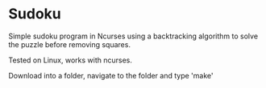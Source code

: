 # Sudoku

Simple sudoku program in Ncurses using a backtracking algorithm to solve the puzzle before removing squares.

Tested on Linux, works with ncurses.

Download into a folder, navigate to the folder and type 'make'
